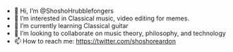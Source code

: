 - 👋 Hi, I’m @ShoshoHrubblefongers
- 👀 I’m interested in Classical music, video editing for memes.
- 🌱 I’m currently learning Classical guitar
- 💞️ I’m looking to collaborate on music theory, philosophy, and technology 
- 📫 How to reach me: https://twitter.com/shoshoreardon

<!---
ShoshoHrubblefongers/ShoshoHrubblefongers is a ✨ special ✨ repository because its `README.md` (this file) appears on your GitHub profile.
You can click the Preview link to take a look at your changes.
--->
